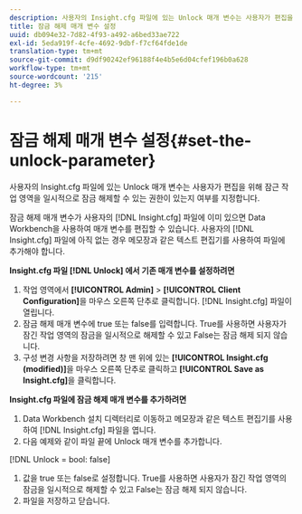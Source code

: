 ```yaml
---
description: 사용자의 Insight.cfg 파일에 있는 Unlock 매개 변수는 사용자가 편집을 위해 잠근 작업 영역을 일시적으로 잠금 해제할 수 있는 권한이 있는지 여부를 지정합니다.
title: 잠금 해제 매개 변수 설정
uuid: db094e32-7d82-4f93-a492-a6bed33ae722
exl-id: 5eda919f-4cfe-4692-9dbf-f7cf64fde1de
translation-type: tm+mt
source-git-commit: d9df90242ef96188f4e4b5e6d04cfef196b0a628
workflow-type: tm+mt
source-wordcount: '215'
ht-degree: 3%

---
```


# 잠금 해제 매개 변수 설정{#set-the-unlock-parameter}

사용자의 Insight.cfg 파일에 있는 Unlock 매개 변수는 사용자가 편집을 위해 잠근 작업 영역을 일시적으로 잠금 해제할 수 있는 권한이 있는지 여부를 지정합니다.

잠금 해제 매개 변수가 사용자의 [!DNL Insight.cfg] 파일에 이미 있으면 Data Workbench을 사용하여 매개 변수를 편집할 수 있습니다. 사용자의 [!DNL Insight.cfg] 파일에 아직 없는 경우 메모장과 같은 텍스트 편집기를 사용하여 파일에 추가해야 합니다.

**Insight.cfg 파일 [!DNL Unlock] 에서 기존 매개 변수를 설정하려면**

1. 작업 영역에서 **[!UICONTROL Admin]** > **[!UICONTROL Client Configuration]**&#x200B;을 마우스 오른쪽 단추로 클릭합니다. [!DNL Insight.cfg] 파일이 열립니다.
1. 잠금 해제 매개 변수에 true 또는 false를 입력합니다. True를 사용하면 사용자가 잠긴 작업 영역의 잠금을 일시적으로 해제할 수 있고 False는 잠금 해제 되지 않습니다.
1. 구성 변경 사항을 저장하려면 창 맨 위에 있는 **[!UICONTROL Insight.cfg (modified)]**&#x200B;을 마우스 오른쪽 단추로 클릭하고 **[!UICONTROL Save as Insight.cfg]**&#x200B;을 클릭합니다.

**Insight.cfg 파일에 잠금 해제 매개 변수를 추가하려면**

1. Data Workbench 설치 디렉터리로 이동하고 메모장과 같은 텍스트 편집기를 사용하여 [!DNL Insight.cfg] 파일을 엽니다.
1. 다음 예제와 같이 파일 끝에 Unlock 매개 변수를 추가합니다.

[!DNL Unlock = bool: false]

1. 값을 true 또는 false로 설정합니다. True를 사용하면 사용자가 잠긴 작업 영역의 잠금을 일시적으로 해제할 수 있고 False는 잠금 해제 되지 않습니다.
1. 파일을 저장하고 닫습니다.
